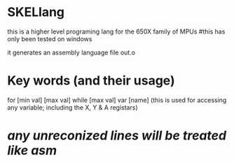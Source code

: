 # SKELlang
this is a higher level programing lang for the 650X family of MPUs 
#this has only been tested on windows

it generates an assembly language file out.o 

# Key words (and their usage)
for \[min val] \[max val] 
while \[max val]
var \[name] (this is used for accessing any variable; including the X, Y & A registars) 
# ***any unreconized lines will be treated like asm*** 
